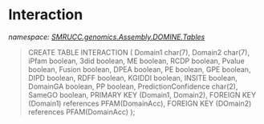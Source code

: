 ﻿# Interaction
_namespace: [SMRUCC.genomics.Assembly.DOMINE.Tables](./index.md)_



> 
>  CREATE TABLE INTERACTION
>  (
>  Domain1 char(7),
>  Domain2 char(7),
>  iPfam boolean,
>  3did boolean,
>  ME boolean,
>  RCDP boolean,
>  Pvalue boolean,
>  Fusion boolean,
>  DPEA boolean,
>  PE boolean,
>  GPE boolean,
>  DIPD boolean,
>  RDFF boolean,
>  KGIDDI boolean,
>  INSITE boolean,
>  DomainGA boolean,
>  PP boolean,
>  PredictionConfidence char(2),
>  SameGO boolean,
>  PRIMARY KEY (Domain1, Domain2),
>  FOREIGN KEY (Domain1) references PFAM(DomainAcc),
>  FOREIGN KEY (DOmain2) references PFAM(DomainAcc)
>  );
>  



